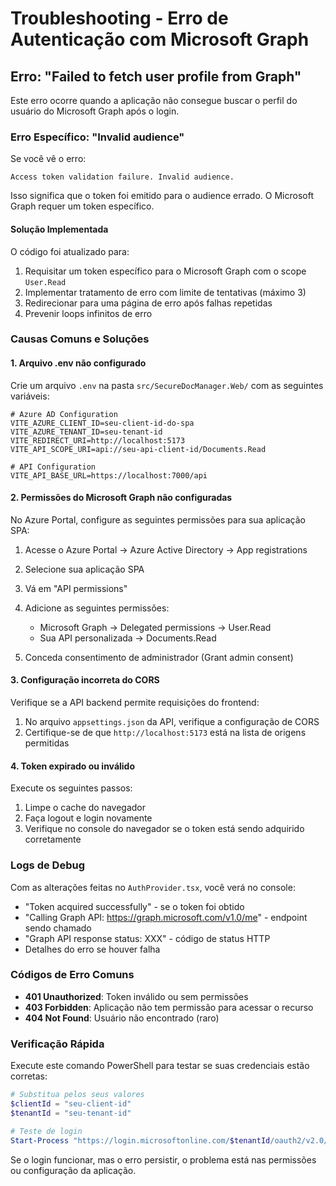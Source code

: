 # Troubleshooting - Erro de Autenticação com Microsoft Graph

## Erro: "Failed to fetch user profile from Graph"

Este erro ocorre quando a aplicação não consegue buscar o perfil do usuário do Microsoft Graph após o login.

### Erro Específico: "Invalid audience"

Se você vê o erro:

```text
Access token validation failure. Invalid audience.
```

Isso significa que o token foi emitido para o audience errado. O Microsoft Graph requer um token específico.

#### Solução Implementada

O código foi atualizado para:

1. Requisitar um token específico para o Microsoft Graph com o scope `User.Read`
2. Implementar tratamento de erro com limite de tentativas (máximo 3)
3. Redirecionar para uma página de erro após falhas repetidas
4. Prevenir loops infinitos de erro

### Causas Comuns e Soluções

#### 1. Arquivo .env não configurado

Crie um arquivo `.env` na pasta `src/SecureDocManager.Web/` com as seguintes variáveis:

```env
# Azure AD Configuration
VITE_AZURE_CLIENT_ID=seu-client-id-do-spa
VITE_AZURE_TENANT_ID=seu-tenant-id
VITE_REDIRECT_URI=http://localhost:5173
VITE_API_SCOPE_URI=api://seu-api-client-id/Documents.Read

# API Configuration
VITE_API_BASE_URL=https://localhost:7000/api
```

#### 2. Permissões do Microsoft Graph não configuradas

No Azure Portal, configure as seguintes permissões para sua aplicação SPA:

1. Acesse o Azure Portal → Azure Active Directory → App registrations
2. Selecione sua aplicação SPA
3. Vá em "API permissions"
4. Adicione as seguintes permissões:
   - Microsoft Graph → Delegated permissions → User.Read
   - Sua API personalizada → Documents.Read

5. Conceda consentimento de administrador (Grant admin consent)

#### 3. Configuração incorreta do CORS

Verifique se a API backend permite requisições do frontend:

1. No arquivo `appsettings.json` da API, verifique a configuração de CORS
2. Certifique-se de que `http://localhost:5173` está na lista de origens permitidas

#### 4. Token expirado ou inválido

Execute os seguintes passos:

1. Limpe o cache do navegador
2. Faça logout e login novamente
3. Verifique no console do navegador se o token está sendo adquirido corretamente

### Logs de Debug

Com as alterações feitas no `AuthProvider.tsx`, você verá no console:

- "Token acquired successfully" - se o token foi obtido
- "Calling Graph API: <https://graph.microsoft.com/v1.0/me>" - endpoint sendo chamado
- "Graph API response status: XXX" - código de status HTTP
- Detalhes do erro se houver falha

### Códigos de Erro Comuns

- **401 Unauthorized**: Token inválido ou sem permissões
- **403 Forbidden**: Aplicação não tem permissão para acessar o recurso
- **404 Not Found**: Usuário não encontrado (raro)

### Verificação Rápida

Execute este comando PowerShell para testar se suas credenciais estão corretas:

```powershell
# Substitua pelos seus valores
$clientId = "seu-client-id"
$tenantId = "seu-tenant-id"

# Teste de login
Start-Process "https://login.microsoftonline.com/$tenantId/oauth2/v2.0/authorize?client_id=$clientId&response_type=code&redirect_uri=http://localhost:5173&scope=openid%20profile%20User.Read"
```

Se o login funcionar, mas o erro persistir, o problema está nas permissões ou configuração da aplicação.
